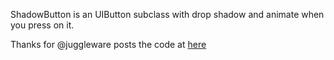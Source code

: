ShadowButton is an UIButton subclass with drop shadow and animate when you press on it.

Thanks for @juggleware posts the code at [here](http://stackoverflow.com/questions/2315366/how-to-add-a-drop-shadow-to-a-uibutton/6603733#6603733)
